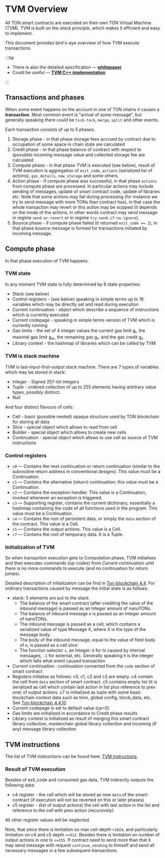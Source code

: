 # TVM Overview

All TON smart contracts are executed on their own TON Virtual Machine (TVM). TVM is built on the _stack principle_, which makes it efficient and easy to implement.

This document provides bird's-eye overview of how TVM execute transactions.

:::tip

* There is also the detailed specification — [**whitepaper**](https://ton-blockchain.github.io/docs/tvm.pdf)
* Could be useful — [**TVM C++ implementation**](https://github.com/ton-blockchain/ton/tree/master/crypto/vm)

:::

## Transactions and phases
When some event happens on the account in one of TON chains it causes a **transaction**.  Most common event is "arrival of some message", but generally speaking there could be `tick-tock`, `merge`, `split` and other events.

Each transaction consists of up to 5 phases.
1. Storage phase - in that phase storage fees accrued by contract due to occupation of some space in chain state are calculated
2. Credit phase - in that phase balance of contract with respect to (possible) incoming message value and collected storage fee are calculated
3. Compute phase - in that phase TVM is executed (see below), result of TVM execution is aggregation of `exit_code`, `actions` (serialized list of actions), `gas_details`, `new_storage` and some others.
4. Action phase - if compute phase was successful, in that phase `actions` from compute phase are processed. In particular actions may include sending of messages, update of smart contract code, update of libraries etc. Note that some actions may fail during processing (for instance we try to send message with more TONs than contract has), in that case the whole transaction may revert or this action may be scipped (it depends on the mode of the actions, in other words contract may send message in regime `send-or-revert` or in regime `try-send-if-no-ignore`).
5. Bounce phase - if compute phase failed (it returned `exit_code >= 2`), in that phase _bounce message_ is formed for transactions initiated by incoming message.

## Compute phase
In that phase execution of TVM happens.

### TVM state
In any moment TVM state is fully determined by 6 state properties:
* Stack (see below)
* Control registers - (see below) speaking in simple terms up to 16 variables which may be directly set and read during execution
* Current continuation - object which describe a sequence of instructions which is currently executed
* Current codepage - speaking in simple terms version of TVM which is currently running
* Gas limits - the set of 4 integer values the current gas limit g<sub>l</sub>, the maximal gas limit g<sub>m</sub>, the remaining gas g<sub>r</sub>, and the gas credit g<sub>c</sub>
* Library context - the hashmap of libraries which can be called by TVM 

### TVM is stack machine
TVM is last-input-first-output stack machine. There are 7 types of variables which may be stored in stack:
* Integer - Signed 257-bit integers
* Tuple - ordered collection of up to 255 elements having arbitrary value types, possibly distinct.
* Null

And four distinct flavours of cells:
* Cell - basic (possible nested) opaque structure used by TON blockchain for storing all data
* Slice - special object which allows to read from cell
* Builder - special object which allows to create new cells
* Continuation - special object which allows to use cell as source of TVM instructions

### Control registers
* `c0` — Contains the next continuation or return continuation (similar to the subroutine return address in conventional designs). This value must be a Continuation.
* `c1` — Contains the alternative (return) continuation; this value must be a Continuation. 
* `c2` — Contains the exception handler. This value is a Continuation, invoked whenever an exception is triggered.
* `c3` — Supporting register, contains the current dictionary, essentially a hashmap containing the code of all functions used in the program. This value must be a Continuation. 
* `c4` — Contains the root of persistent data, or simply the `data` section of the contract. This value is a Cell.
* `c5` — Contains the output actions. This value is a Cell.
* `c7` — Contains the root of temporary data. It is a Tuple.

### Initialization of TVM
So when transaction execution gets to Computation phase, TVM initialises and then executes commands (op-codes) from _Current continuation_ until there is no more commands to execute (and no continuation for return jumps).

Detailed description of initialization can be find in [Ton-blockchain 4.4](https://ton-blockchain.github.io/docs/tblkch.pdf).
For ordinary transactions caused by message the initial state is as follows:
* stack: 5 elements are put to the stack
    * The balance of the smart contract (after crediting the value of the inbound message) is passed as an Integer amount of nanoTONs.
    * The balance of inbound message `m` is passed as an Integer amount of nanoTONs.
    * The inbound message is passed as a cell, which contains a serialized value of type Message X, where X is the type of the message body.
    * The body of the inbound message, equal to the value of field body of `m`, is passed as a cell slice
    * The function selector `s`, an Integer: `0` for tx caused by internal messages, `-1` for external, etc. Generally speaking it is the integer which tells what event caused transaction
 * Current continuation : continuation converted from the `code` section of smart contract
 * Registers initialise as follows: c0, c1, c2 and c3 are empty. c4 contain the cell from `data` section of smart contract. c5 contains empty list (it is serialized as cell which contain last action in list plus reference to prev one) of output actions. c7 is initialized as tuple with some basic blockchain context data such as time, global config, block_data, etc. See [Ton-blockchain 4.4.10](https://ton-blockchain.github.io/docs/tblkch.pdf)
 * Current codepage is set to default value (cp=0)
 * Gas limits are initialized in accordance to Credit phase results
 * Library context is initialized as result of merging this smart contract library collection, masterchain global library collection and incoming (if any) message library collection

## TVM instructions

The list of TVM instructions can be found here: [TVM instructions](/develop/smart-contracts/tvm-instructions/instructions.md).

### Result of TVM execution
Besides of exit_code and consumed gas data, TVM indirectly outputs the following data:
* c4 register - the cell which will be stored as new `data` of the smart-contract (if execution will not be reverted on this or later phases)
* c5 register - (list of output actions) the cell with last action in the list and reference to the cell with prev action (recursively)

All other register values will be neglected.

Note, that since there is limitation on max cell-depth `<1024`, and particularly limitation on c4 and c5 depth `<=512`. Besides there is limitation on number of output actions in one tx `<=255`. If contract need to send more than that it may send message with request `continue_sending` to himself and send all necessary messages in a few subsequent transactions.
